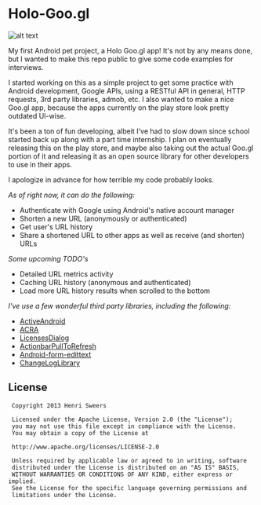 Holo-Goo.gl
===========

![alt text](https://raw.github.com/pandanomic/Holo-Goo.gl/master/src/main/res/drawable-xxhdpi/ic_launcher.png "Holo Goo.gl")

My first Android pet project, a Holo Goo.gl app! It's not by any means done, but I wanted to make this repo public to give some code examples for interviews.

I started working on this as a simple project to get some practice with Android development, Google APIs, using a RESTful API in general, HTTP requests, 3rd party libraries, admob, etc. I also wanted to make a nice Goo.gl app, because the apps currently on the play store look pretty outdated UI-wise.

It's been a ton of fun developing, albeit I've had to slow down since school started back up along with a part time internship. I plan on eventually releasing this on the play store, and maybe also taking out the actual Goo.gl portion of it and releasing it as an open source library for other developers to use in their apps.

I apologize in advance for how terrible my code probably looks.

*As of right now, it can do the following:*
* Authenticate with Google using Android's native account manager
* Shorten a new URL (anonymously or authenticated)
* Get user's URL history
* Share a shortened URL to other apps as well as receive (and shorten) URLs

*Some upcoming TODO's*
* Detailed URL metrics activity
* Caching URL history (anonymous and authenticated)
* Load more URL history results when scrolled to the bottom

*I've use a few wonderful third party libraries, including the following:*
* [ActiveAndroid](https://github.com/pardom/ActiveAndroid)
* [ACRA](https://github.com/ACRA/acra)
* [LicensesDialog](https://github.com/PSDev/LicensesDialog)
* [ActionbarPullToRefresh](https://github.com/chrisbanes/ActionBar-PullToRefresh)
* [Android-form-edittext](https://github.com/vekexasia/android-form-edittext)
* [ChangeLogLibrary](https://github.com/gabrielemariotti/changeloglib)

## License

     Copyright 2013 Henri Sweers
     
     Licensed under the Apache License, Version 2.0 (the "License");
     you may not use this file except in compliance with the License.
     You may obtain a copy of the License at
     
     http://www.apache.org/licenses/LICENSE-2.0
     
     Unless required by applicable law or agreed to in writing, software
     distributed under the License is distributed on an "AS IS" BASIS,
     WITHOUT WARRANTIES OR CONDITIONS OF ANY KIND, either express or implied.
     See the License for the specific language governing permissions and
     limitations under the License.
